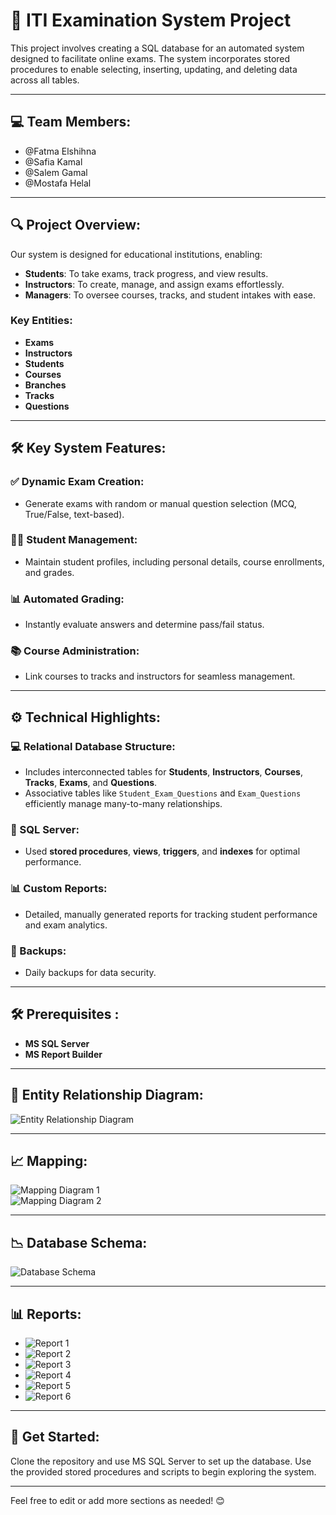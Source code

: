 # 🎯 ITI Examination System Project

This project involves creating a SQL database for an automated system designed to facilitate online exams. The system incorporates stored procedures to enable selecting, inserting, updating, and deleting data across all tables.

---

## 💻 Team Members:
- @Fatma Elshihna  
- @Safia Kamal  
- @Salem Gamal  
- @Mostafa Helal  

---


## 🔍 Project Overview:
Our system is designed for educational institutions, enabling:  
- **Students**: To take exams, track progress, and view results.  
- **Instructors**: To create, manage, and assign exams effortlessly.  
- **Managers**: To oversee courses, tracks, and student intakes with ease.  

### Key Entities:  
- **Exams**  
- **Instructors**  
- **Students**  
- **Courses**  
- **Branches**   
- **Tracks**  
- **Questions**  

---

## 🛠 Key System Features:

### ✅ Dynamic Exam Creation:
- Generate exams with random or manual question selection (MCQ, True/False, text-based).  

### 👨‍🎓 Student Management:
- Maintain student profiles, including personal details, course enrollments, and grades.  

### 📊 Automated Grading:
- Instantly evaluate answers and determine pass/fail status.  

### 📚 Course Administration:
- Link courses to tracks and instructors for seamless management.  

---

## ⚙️ Technical Highlights:

### 💻 Relational Database Structure:
- Includes interconnected tables for **Students**, **Instructors**, **Courses**, **Tracks**, **Exams**, and **Questions**.  
- Associative tables like `Student_Exam_Questions` and `Exam_Questions` efficiently manage many-to-many relationships.  

### 🔧 SQL Server:
- Used **stored procedures**, **views**, **triggers**, and **indexes** for optimal performance.  

### 📊 Custom Reports:
- Detailed, manually generated reports for tracking student performance and exam analytics.  

### 🔄 Backups:
- Daily backups for data security.  
---
## 🛠 Prerequisites :
- **MS SQL Server**  
- **MS Report Builder**  
---

## 📝 Entity Relationship Diagram:
![Entity Relationship Diagram](https://github.com/user-attachments/assets/f0fdf052-d08d-4fa1-8550-8fdb4cb45cbf)

---

## 📈 Mapping:
![Mapping Diagram 1](https://github.com/user-attachments/assets/88e594b1-0452-4bef-a50b-c44e70536ecb)  
![Mapping Diagram 2](https://github.com/user-attachments/assets/1e1d58cc-1557-413e-b2f8-4ac00453fcd7)  

---

## 📉 Database Schema:
![Database Schema](https://github.com/user-attachments/assets/8135718f-37e1-48c2-b19b-192db8de6327)  

---

## 📊 Reports:
- ![Report 1](https://github.com/user-attachments/assets/505e1821-4b32-4c8b-a8e8-25cbc6b28f12)  
- ![Report 2](https://github.com/user-attachments/assets/569fd195-4c42-4d2e-89d6-89cd3e46b9db)  
- ![Report 3](https://github.com/user-attachments/assets/6b626517-a33f-4de6-bd5a-a153c95a79be)  
- ![Report 4](https://github.com/user-attachments/assets/00a61271-0ff2-4130-987b-bdaaf145f762)  
- ![Report 5](https://github.com/user-attachments/assets/fc7d9253-adb7-4424-8dc5-38abd2caf4e4)  
- ![Report 6](https://github.com/user-attachments/assets/a4913b38-b9c5-44d6-aaf2-fc21e496b5e3)  

---

## 🚀 Get Started:
Clone the repository and use MS SQL Server to set up the database. Use the provided stored procedures and scripts to begin exploring the system.

---

Feel free to edit or add more sections as needed! 😊
